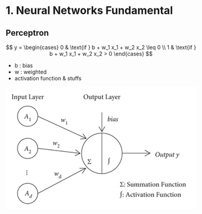 # 1. Neural Networks Fundamental

## Perceptron
$$
y = 
\begin{cases} 
0 & \text{if } b + w_1 x_1 + w_2 x_2 \leq 0 \\
1 & \text{if } b + w_1 x_1 + w_2 x_2 > 0
\end{cases}
$$
- b : bias
- w : weighted
- activation function & stuffs


![Perceptron with bias](./SinglePerceptron.png)
